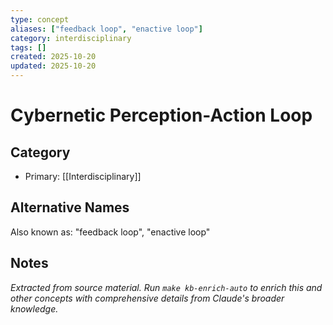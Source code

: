 ```yaml
---
type: concept
aliases: ["feedback loop", "enactive loop"]
category: interdisciplinary
tags: []
created: 2025-10-20
updated: 2025-10-20
---
```


# Cybernetic Perception-Action Loop

## Category

- Primary: [[Interdisciplinary]]

## Alternative Names

Also known as: "feedback loop", "enactive loop"

## Notes

*Extracted from source material. Run `make kb-enrich-auto` to enrich this and other concepts with comprehensive details from Claude's broader knowledge.*
